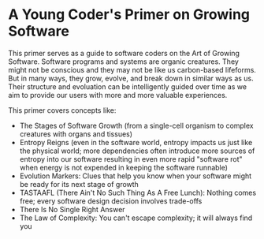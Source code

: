 # A Young Coder's Primer on Growing Software

This primer serves as a guide to software coders on the Art of Growing Software. Software programs and systems are organic creatures. They might not be conscious and they may not be like us carbon-based lifeforms. But in many ways, they grow, evolve, and break down in similar ways as us. Their structure and evoluation can be intelligently guided over time as we aim to provide our users with more and more valuable experiences. 

This primer covers concepts like:
- The Stages of Software Growth (from a single-cell organism to complex creatures with organs and tissues)
- Entropy Reigns (even in the software world, entropy impacts us just like the physical world; more dependencies often introduce more sources of entropy into our software resulting in even more rapid "software rot" when energy is not expended in keeping the software runnable)
- Evolution Markers: Clues that help you know when your software might be ready for its next stage of growth
- TASTAAFL (There Ain't No Such Thing As A Free Lunch): Nothing comes free; every software design decision involves trade-offs
- There Is No Single Right Answer
- The Law of Complexity: You can't escape complexity; it will always find you
